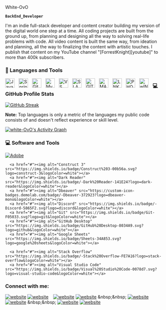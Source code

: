 
White-OvO




**`BackEnd_Developer`**

I'm an indie full-stack developer and content creator building my version of the digital world one step at a time. All coding projects are built from the ground up, from planning and designing all the way to solving real-life problems with code. All video content is built the same way, from ideation and planning, all the way to finalizing the content with artistic touches. I publish that content on my YouTube channel "[ForrestKnight][youtube]" to more than 400k subscribers.




### 🧰 Languages and Tools

<img align="left" alt="Java" width="30px" style="padding-right:10px;" src="https://cdn.jsdelivr.net/gh/devicons/devicon/icons/java/java-original.svg"/>
<img align="left" alt="Spring" width="30px" style="padding-right:10px;" src="https://cdn.jsdelivr.net/gh/devicons/devicon/icons/spring/spring-original.svg" />
<img align="left" alt="Git" width="30px" style="padding-right:10px;" src="https://cdn.jsdelivr.net/gh/devicons/devicon/icons/git/git-original.svg" />
<img align="left" alt="MySQL" width="30px" src="https://cdn.jsdelivr.net/gh/devicons/devicon/icons/mysql/mysql-original.svg" style="padding-right:10px;" />
<img align="left" alt="VS" width="30px" style="padding-right:10px;"  src="https://cdn.jsdelivr.net/gh/devicons/devicon/icons/vscode/vscode-original.svg" />


<img align="left" alt="SLACK" width="30px" style="padding-right:10px;"  src="https://cdn.jsdelivr.net/gh/devicons/devicon/icons/slack/slack-plain.svg" />

<img align="left" alt="GITHUB" width="30px" src="https://user-images.githubusercontent.com/3369400/139447912-e0f43f33-6d9f-45f8-be46-2df5bbc91289.png" style="padding-right:10px;" />
<img align="left" alt="MAC" width="30px" style="padding-right:10px;"  src="https://cdn.jsdelivr.net/gh/devicons/devicon/icons/apple/apple-original.svg" />
<img align="left" alt="LNK" width="30px" style="padding-right:10px;"  src="https://cdn.jsdelivr.net/gh/devicons/devicon/icons/linkedin/linkedin-plain.svg" />
<img align="left" alt="PHOTOSHOP" width="30px" style="padding-right:10px;"  src="https://cdn.jsdelivr.net/gh/devicons/devicon/icons/photoshop/photoshop-line.svg" />
<img align="left" alt="wINDOWS" width="30px" style="padding-right:10px;"  src="https://cdn.jsdelivr.net/gh/devicons/devicon/icons/windows8/windows8-original.svg" />


##




<h3>💻 GitHub Profile Stats</h3>

  <!-- https://github.com/anuraghazra/github-readme-stats -->
[![GitHub Streak](https://streak-stats.demolab.com?user=white-Ovo&theme=chartreuse-dark)](https://git.io/streak-stats)

  <b>Note:</b> Top languages is only a metric of the languages my public code consists of and doesn't reflect experience or skill level.
  
  <!-- https://github.com/White-Ovo/github-readme-activity-graph -->

  <a href="https://github.com/white-ovo/github-readme-activity-graph"><img alt="white-OvO's Activity Graph" src="https://github-readme-activity-graph.cyclic.app/graph/?username=White-Ovo&bg_color=1F222E&color=F8D866&line=F85D7F&point=FFFFFF&hide_border=true" /></a>


<h3>💻 Software and Tools</h3>

  <p>
      <a href="#"><img alt="Adobe" src="https://img.shields.io/badge/Adobe-FF0000.svg?logo=adobe&logoColor=white"></a>
    
      <a href="#"><img alt="Construct 3" src="https://img.shields.io/badge/Construct%203-00b56a.svg?logo=construct-3&logoColor=white"></a>
      <a href="#"><img alt="Dark Reader" src="https://img.shields.io/badge/-Dark%20Reader-141E24?logo=dark-reader&logoColor=white"></a>
      <a href="#"><img alt="Dbeaver" src="https://custom-icon-badges.demolab.com/badge/-Dbeaver-372923?logo=dbeaver-mono&logoColor=white"></a>
      <a href="#"><img alt="Discord" src="https://img.shields.io/badge/-Discord-5865F2.svg?logo=discord&logoColor=white"></a>
      <a href="#"><img alt="Git" src="https://img.shields.io/badge/Git-F05033.svg?logo=git&logoColor=white"></a>
      <a href="#"><img alt="GitHub Desktop" src="https://img.shields.io/badge/GitHub%20Desktop-8034A9.svg?logo=github&logoColor=white"></a>
      <a href="#"><img alt="Google Sheets" src="https://img.shields.io/badge/Sheets-34A853.svg?logo=google%20sheets&logoColor=white"></a>

      <a href="#"><img alt="Stack Overflow" src="https://img.shields.io/badge/-Stack%20Overflow-FE7A16?logo=stack-overflow&logoColor=white"></a>
      <a href="#"><img alt="Visual Studio Code" src="https://img.shields.io/badge/Visual%20Studio%20Code-0078d7.svg?logo=visual-studio-code&logoColor=white"></a>
  </p>



### Connect with me:

[![website](./img/globe-light.svg)](https://codestackr.com#gh-light-mode-only)
[![website](./img/globe-dark.svg)](https://codestackr.com#gh-dark-mode-only)
&nbsp;&nbsp;
[![website](./img/youtube-light.svg)]([https://youtube.com/codestackr#gh-light-mode-only](https://www.youtube.com/channel/UCvDXfL-QI4a_8vn2q0eFV3w))
[![website](./img/youtube-dark.svg)]([https://youtube.com/codestackr#gh-dark-mode-only](https://www.youtube.com/channel/UCvDXfL-QI4a_8vn2q0eFV3w))
&nbsp;&nbsp;
[![website](./img/linkedin-light.svg)]([https://linkedin.com/in/codeSTACKr#gh-light-mode-only](https://www.linkedin.com/in/christopher-gonzalez-aa47b925b/))
[![website](./img/linkedin-dark.svg)]([https://linkedin.com/in/codeSTACKr#gh-dark-mode-only](https://www.linkedin.com/in/christopher-gonzalez-aa47b925b/))
&nbsp;&nbsp;
[![website](./img/instagram-light.svg)](https://instagram.com/codeSTACKr#gh-light-mode-only)
[![website](./img/instagram-dark.svg)](https://instagram.com/codeSTACKr#gh-dark-mode-only)
